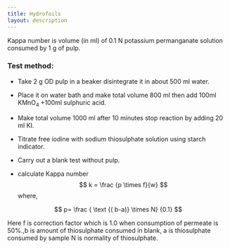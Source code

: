 ```yaml
---
title: Hydrofoils 
layout: description
---
```

Kappa number is volume (in ml) of 0.1 N potassium permanganate solution consumed by 1 g of pulp.

### Test method:

- Take 2 g OD pulp in a beaker disintegrate it in about 500 ml water. 
- Place it on water bath and make total volume 800 ml then add 100ml KMnO<sub>4 </sub> +100ml sulphuric acid.
- Make total volume 1000 ml after 10 minutes stop reaction by adding  20 ml KI.
- Titrate free iodine with sodium thiosulphate solution using starch indicator.

- Carry out a blank test without pulp.

- calculate Kappa number 
  $$ k =  \frac {p \times f}{w} $$
  where,  

 $$  p= \frac { \text {( b-a)} \times N} {0.1} $$

Here f is correction factor which is 1.0 when consumption of permeate is 50%.,b is amount of thiosulphate consumed in blank, a is
thiosulphate consumed by sample N is normality of thiosulphate.